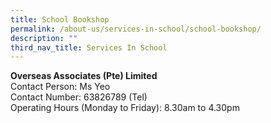 ```yaml
---
title: School Bookshop
permalink: /about-us/services-in-school/school-bookshop/
description: ""
third_nav_title: Services In School
---
```

**Overseas Associates (Pte) Limited**
<br>Contact Person: Ms Yeo
<br>Contact Number: 63826789 (Tel)
<br>Operating Hours (Monday to Friday): 8.30am to 4.30pm